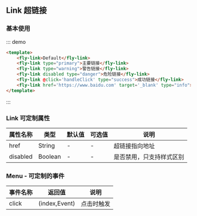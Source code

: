 <script>
    module.exports = {
        methods:{
            handleClick(){
               console.log('click')
            }
        }
    }
</script>

## Link 超链接

### 基本使用

::: demo
```html
<template>
    <fly-link>Default</fly-link>
    <fly-link type="primary">主要链接</fly-link>
    <fly-link type="warning">警告链接</fly-link>
    <fly-link disabled type="danger">危险链接</fly-link>
    <fly-link @click='handleClick' type="success">成功链接</fly-link>
    <fly-link href='https://www.baidu.com' target='_blank' type="info">信息链接</fly-link>
</template>
```
:::

### Link 可定制属性

| 属性名称 | 类型    | 默认值 | 可选值       | 说明                                              |
| -------- | ------- | ------ | ------------ | ------------------------------------------------- |
| href  | String  | -      | -            | 超链接指向地址                                        |
| disabled  | Boolean  | -      | -            | 是否禁用，只支持样式区别                           |

### Menu - 可定制的事件

| 事件名称  | 返回值                   | 说明                                        |
| --------- | ------------------------ | ------------------------------------------- |
| click   | (index,Event)           | 点击时触发                     |